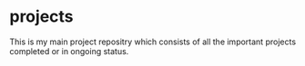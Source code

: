 # projects
This is my main project repositry which consists of all the important projects completed or in ongoing status.
